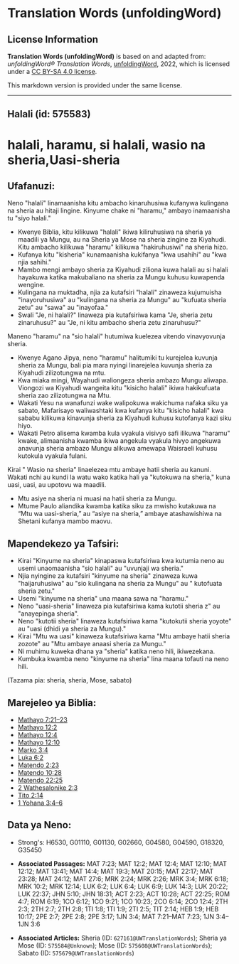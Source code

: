 # Translation Words (unfoldingWord)

## License Information

**Translation Words (unfoldingWord)** is based on and adapted from: _unfoldingWord® Translation Words_, [unfoldingWord](https://unfoldingword.org/utw), 2022, which is licensed under a [CC BY-SA 4.0 license](https://creativecommons.org/licenses/by-sa/4.0/legalcode.en).

This markdown version is provided under the same license.



--------------------------------

## Halali (id: 575583)

halali, haramu, si halali, wasio na sheria,Uasi\-sheria
=======================================================

Ufafanuzi:
----------

Neno "halali" linamaanisha kitu ambacho kinaruhusiwa kufanywa kulingana na sheria au hitaji lingine. Kinyume chake ni "haramu," ambayo inamaanisha tu "siyo halali."

* Kwenye Biblia, kitu kilikuwa "halali" ikiwa kiliruhusiwa na sheria ya maadili ya Mungu, au na Sheria ya Mose na sheria zingine za Kiyahudi. Kitu ambacho kilikuwa "haramu" kilikuwa "hakiruhusiwi" na sheria hizo.
* Kufanya kitu "kisheria" kunamaanisha kukifanya "kwa usahihi" au "kwa njia sahihi."
* Mambo mengi ambayo sheria za Kiyahudi ziliona kuwa halali au si halali hayakuwa katika makubaliano na sheria za Mungu kuhusu kuwapenda wengine.
* Kulingana na muktadha, njia za kutafsiri "halali" zinaweza kujumuisha "inayoruhusiwa" au "kulingana na sheria za Mungu" au "kufuata sheria zetu" au "sawa" au "inayofaa."
* Swali "Je, ni halali?" linaweza pia kutafsiriwa kama "Je, sheria zetu zinaruhusu?" au "Je, ni kitu ambacho sheria zetu zinaruhusu?"

Maneno "haramu" na "sio halali" hutumiwa kuelezea vitendo vinavyovunja sheria.

* Kwenye Agano Jipya, neno "haramu" halitumiki tu kurejelea kuvunja sheria za Mungu, bali pia mara nyingi linarejelea kuvunja sheria za Kiyahudi zilizotungwa na mtu.
* Kwa miaka mingi, Wayahudi waliongeza sheria ambazo Mungu aliwapa. Viongozi wa Kiyahudi wangeita kitu "kisicho halali" ikiwa hakikufuata sheria zao zilizotungwa na Mtu.
* Wakati Yesu na wanafunzi wake walipokuwa wakichuma nafaka siku ya sabato, Mafarisayo waliwashtaki kwa kufanya kitu "kisicho halali" kwa sababu kilikuwa kinavunja sheria za Kiyahudi kuhusu kutofanya kazi siku hiyo.
* Wakati Petro alisema kwamba kula vyakula visivyo safi ilikuwa "haramu" kwake, alimaanisha kwamba ikiwa angekula vyakula hivyo angekuwa anavunja sheria ambazo Mungu alikuwa amewapa Waisraeli kuhusu kutokula vyakula fulani.

Kirai " Wasio na sheria" linaelezea mtu ambaye hatii sheria au kanuni. Wakati nchi au kundi la watu wako katika hali ya "kutokuwa na sheria," kuna uasi, uasi, au upotovu wa maadili.

* Mtu asiye na sheria ni muasi na hatii sheria za Mungu.
* Mtume Paulo aliandika kwamba katika siku za mwisho kutakuwa na “Mtu wa uasi\-sheria,” au “asiye na sheria,” ambaye atashawishiwa na Shetani kufanya mambo maovu.

Mapendekezo ya Tafsiri:
-----------------------

* Kirai "Kinyume na sheria" kinapaswa kutafsiriwa kwa kutumia neno au usemi unaomaanisha "sio halali" au "uvunjaji wa sheria."
* Njia nyingine za kutafsiri "kinyume na sheria" zinaweza kuwa "haijaruhusiwa" au "sio kulingana na sheria za Mungu" au " kutofuata sheria zetu."
* Usemi "kinyume na sheria" una maana sawa na "haramu."
* Neno "uasi\-sheria" linaweza pia kutafsiriwa kama kutotii sheria z" au "anayepinga sheria".
* Neno "kutotii sheria" linaweza kutafsiriwa kama "kutokutii sheria yoyote" au "uasi (dhidi ya sheria za Mungu)."
* Kirai "Mtu wa uasi" kinaweza kutafsiriwa kama "Mtu ambaye hatii sheria zozote" au "Mtu ambaye anaasi sheria za Mungu."
* Ni muhimu kuweka dhana ya "sheria" katika neno hili, ikiwezekana.
* Kumbuka kwamba neno "kinyume na sheria" lina maana tofauti na neno hili.

(Tazama pia: sheria, sheria, Mose, sabato)

Marejeleo ya Biblia:
--------------------

* [Mathayo 7:21–23](https://ref.ly/Matt7:21-Matt7:23)
* [Mathayo 12:2](https://ref.ly/Matt12:2)
* [Mathayo 12:4](https://ref.ly/Matt12:4)
* [Mathayo 12:10](https://ref.ly/Matt12:10)
* [Marko 3:4](https://ref.ly/Mark3:4)
* [Luka 6:2](https://ref.ly/Luke6:2)
* [Matendo 2:23](https://ref.ly/Acts2:23)
* [Matendo 10:28](https://ref.ly/Acts10:28)
* [Matendo 22:25](https://ref.ly/Acts22:25)
* [2 Wathesalonike 2:3](https://ref.ly/2Thess2:3)
* [Tito 2:14](https://ref.ly/Titus2:14)
* [1 Yohana 3:4–6](https://ref.ly/1John3:4-1John3:6)

Data ya Neno:
-------------

* Strong's: H6530, G01110, G01130, G02660, G04580, G04590, G18320, G35450

* **Associated Passages:** MAT 7:23; MAT 12:2; MAT 12:4; MAT 12:10; MAT 12:12; MAT 13:41; MAT 14:4; MAT 19:3; MAT 20:15; MAT 22:17; MAT 23:28; MAT 24:12; MAT 27:6; MRK 2:24; MRK 2:26; MRK 3:4; MRK 6:18; MRK 10:2; MRK 12:14; LUK 6:2; LUK 6:4; LUK 6:9; LUK 14:3; LUK 20:22; LUK 22:37; JHN 5:10; JHN 18:31; ACT 2:23; ACT 10:28; ACT 22:25; ROM 4:7; ROM 6:19; 1CO 6:12; 1CO 9:21; 1CO 10:23; 2CO 6:14; 2CO 12:4; 2TH 2:3; 2TH 2:7; 2TH 2:8; 1TI 1:8; 1TI 1:9; 2TI 2:5; TIT 2:14; HEB 1:9; HEB 10:17; 2PE 2:7; 2PE 2:8; 2PE 3:17; 1JN 3:4; MAT 7:21–MAT 7:23; 1JN 3:4–1JN 3:6
* **Associated Articles:** Sheria (ID: `627161@UWTranslationWords`); Sheria ya Mose (ID: `575584@Unknown`); Mose (ID: `575608@UWTranslationWords`); Sabato (ID: `575679@UWTranslationWords`)

